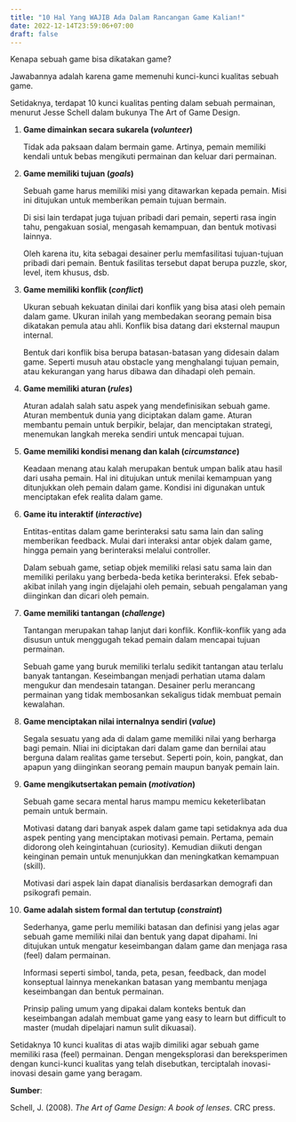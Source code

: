 ```yaml
---
title: "10 Hal Yang WAJIB Ada Dalam Rancangan Game Kalian!"
date: 2022-12-14T23:59:06+07:00
draft: false
---
```


Kenapa sebuah game bisa dikatakan game?

Jawabannya adalah karena game memenuhi kunci-kunci kualitas sebuah game. 

Setidaknya, terdapat 10 kunci kualitas penting dalam sebuah permainan, menurut Jesse Schell dalam bukunya The Art of Game Design.

1. ****Game dimainkan secara sukarela (*volunteer*)****
    
    Tidak ada paksaan dalam bermain game. Artinya, pemain memiliki kendali untuk bebas mengikuti permainan dan keluar dari permainan.

1. ****Game memiliki tujuan (*goals*)****
    
    Sebuah game harus memiliki misi yang ditawarkan kepada pemain. Misi ini ditujukan untuk memberikan pemain tujuan bermain. 
    
    Di sisi lain terdapat juga tujuan pribadi dari pemain, seperti rasa ingin tahu, pengakuan sosial, mengasah kemampuan, dan bentuk motivasi lainnya. 
    
    Oleh karena itu, kita sebagai desainer perlu memfasilitasi tujuan-tujuan pribadi dari pemain. Bentuk fasilitas tersebut dapat berupa puzzle, skor, level, item khusus, dsb.

1. **Game memiliki konflik (*conflict*)**
    
    Ukuran sebuah kekuatan dinilai dari konflik yang bisa atasi oleh pemain dalam game. Ukuran inilah yang membedakan seorang pemain bisa dikatakan pemula atau ahli. Konflik bisa datang dari eksternal maupun internal.
    
    Bentuk dari konflik bisa berupa batasan-batasan yang didesain dalam game. Seperti musuh atau obstacle yang menghalangi tujuan pemain, atau kekurangan yang harus dibawa dan dihadapi oleh pemain. 

1. **Game memiliki aturan (*rules*)**
   
   Aturan adalah salah satu aspek yang mendefinisikan sebuah game. Aturan membentuk dunia yang diciptakan dalam game. Aturan membantu pemain untuk berpikir, belajar, dan menciptakan strategi, menemukan langkah mereka sendiri untuk mencapai tujuan.

1. **Game memiliki kondisi menang dan kalah (*circumstance*)**
    
    Keadaan menang atau kalah merupakan bentuk umpan balik atau hasil dari usaha pemain. Hal ini ditujukan untuk menilai kemampuan yang ditunjukkan oleh pemain dalam game. Kondisi ini digunakan untuk menciptakan efek realita dalam game.

1. **Game itu interaktif (*interactive*)**
    
    Entitas-entitas dalam game berinteraksi satu sama lain dan saling memberikan feedback. Mulai dari interaksi antar objek dalam game, hingga pemain yang berinteraksi melalui controller.
    
    Dalam sebuah game, setiap objek memiliki relasi satu sama lain dan memiliki perilaku yang berbeda-beda ketika berinteraksi. Efek sebab-akibat inilah yang ingin dijelajahi oleh pemain, sebuah pengalaman yang diinginkan dan dicari oleh pemain.

1. **Game memiliki tantangan (*challenge*)**
    
    Tantangan merupakan tahap lanjut dari konflik. Konflik-konflik yang ada disusun untuk menggugah tekad pemain dalam mencapai tujuan permainan. 
    
    Sebuah game yang buruk memiliki terlalu sedikit tantangan atau terlalu banyak tantangan. Keseimbangan menjadi perhatian utama dalam mengukur dan mendesain tatangan. Desainer perlu merancang permainan yang tidak membosankan sekaligus tidak membuat pemain kewalahan.

1. **Game menciptakan nilai internalnya sendiri (*value*)**
    
    Segala sesuatu yang ada di dalam game memiliki nilai yang berharga bagi pemain. Nliai ini diciptakan dari dalam game dan bernilai atau berguna dalam realitas game tersebut. Seperti poin, koin, pangkat, dan apapun yang diinginkan seorang pemain maupun banyak pemain lain.

1. **Game mengikutsertakan pemain (*motivation*)**
    
    Sebuah game secara mental harus mampu memicu keketerlibatan pemain untuk bermain. 
    
    Motivasi datang dari banyak aspek dalam game tapi setidaknya ada dua aspek penting yang menciptakan motivasi pemain. Pertama, pemain didorong oleh keingintahuan (curiosity). Kemudian diikuti dengan keinginan pemain untuk menunjukkan dan meningkatkan kemampuan (skill). 
    
    Motivasi dari aspek lain dapat dianalisis berdasarkan demografi dan psikografi pemain.

1. **Game adalah sistem formal dan tertutup (*constraint*)**
    
    Sederhanya, game perlu memiliki batasan dan definisi yang jelas agar sebuah game memiliki nilai dan bentuk yang dapat dipahami. Ini ditujukan untuk mengatur keseimbangan dalam game dan menjaga rasa (feel) dalam permainan. 
    
    Informasi seperti simbol, tanda, peta, pesan, feedback, dan model konseptual lainnya menekankan batasan yang membantu menjaga keseimbangan dan bentuk permainan. 
    
    Prinsip paling umum yang dipakai dalam konteks bentuk dan keseimbangan adalah membuat game yang easy to learn but difficult to master (mudah dipelajari namun sulit dikuasai).

Setidaknya 10 kunci kualitas di atas wajib dimiliki agar sebuah game memiliki rasa (feel) permainan. Dengan mengeksplorasi dan bereksperimen dengan kunci-kunci kualitas yang telah disebutkan, terciptalah inovasi-inovasi desain game yang beragam.

**Sumber**:

Schell, J. (2008). *The Art of Game Design: A book of lenses*. CRC press.